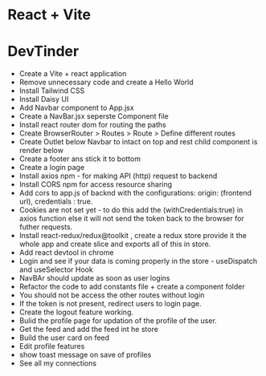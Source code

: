 # React + Vite

# DevTinder

- Create a Vite + react application
- Remove unnecessary code and create a Hello World
- Install Tailwind CSS
- Install Daisy UI
- Add Navbar component to App.jsx
- Create a NavBar.jsx seperste Component file
- Install react router dom for routing the paths
- Create BrowserRouter > Routes > Route > Define different routes
- Create Outlet below Navbar to intact on top and rest child component is render below
- Create a footer ans stick it to bottom
- Create a login page
- Install axios npm - for making API (http) request to backend
- Install CORS npm for access resource sharing
- Add cors to app.js of backnd with the configurations: origin: (frontend url), credentials : true.
- Cookies are not set yet - to do this add the (withCredentials:true) in axios function else it will not send the  token back to the browser for futher requests.
- Install react-redux/redux@toolkit , create a redux store provide it the whole app and create slice and exports all of this in store.
- Add react devtool in chrome
- Login and see if your data is coming properly in the store - useDispatch and useSelector Hook
- NavBAr should update as soon as user logins
- Refactor the code to add constants file + create a component folder
- You should not be access the other routes without login
- If the token is not present, redirect users to login page.
- Create the logout feature working.
- Bulid the profile page for updation of the profile of the user.
- Get the feed and add the feed int he store
- Build the user card on feed
- Edit profile features
- show toast message on save of profiles
- See all my connections
 

